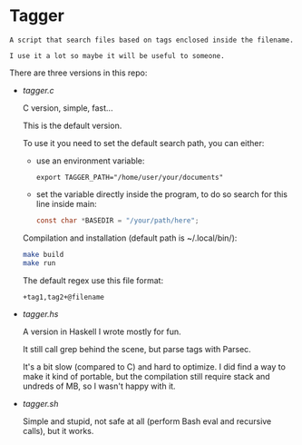 # Tagger

    A script that search files based on tags enclosed inside the filename.

    I use it a lot so maybe it will be useful to someone.


There are three versions in this repo:

- *tagger.c*

    C version, simple, fast...

    This is the default version.

    To use it you need to set the default search path, you can either:

    - use an environment variable:

      ```
      export TAGGER_PATH="/home/user/your/documents"
      ```

    - set the variable directly inside the program, to do so search
      for this line inside main:

      ```C
      const char *BASEDIR = "/your/path/here";
      ```

    Compilation and installation (default path is ~/.local/bin/):
    ```bash
    make build
    make run
    ```

    The default regex use this file format:
    ```bash
    +tag1,tag2+@filename
    ```

- *tagger.hs*

    A version in Haskell I wrote mostly for fun.

    It still call grep behind the scene, but parse tags with Parsec.

    It's a bit slow (compared to C) and hard to optimize. I did find a
    way to make it kind of portable, but the compilation still require
    stack and undreds of MB, so I wasn't happy with it.

- *tagger.sh*

    Simple and stupid, not safe at all (perform Bash eval and recursive
    calls), but it works.
